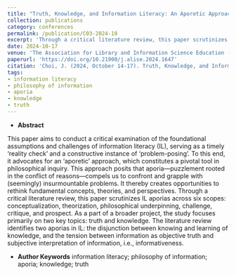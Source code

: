 ```yaml
---
title: "Truth, Knowledge, and Information Literacy: An Aporetic Approach"
collection: publications
category: conferences
permalink: /publication/C03-2024-10
excerpt: 'Through a critical literature review, this paper scrutinizes IL aporias across six scopes: conceptualization, theorization, philosophical underpinning, challenge, critique, and prospect. As a part of a broader project, the study focuses primarily on two key topics: truth and knowledge.'
date: 2024-10-17
venue: 'The Association for Library and Information Science Education (ALISE) 2024 Annual Conference'
paperurl: 'https://doi.org/10.21900/j.alise.2024.1647'
citation: 'Choi, J. (2024, October 14-17). Truth, Knowledge, and Information Literacy: An Aporetic Approach. Proceedings of the ALISE Annual Conference, Portland, OR, United States.'
tags:
- information literacy
- philosophy of information
- aporia
- knowledge
- truth
---
```


- **Abstract**

This paper aims to conduct a critical examination of the foundational assumptions and challenges of information literacy (IL), serving as a timely ‘reality check’ and a constructive instance of ‘problem-posing’. To this end, it advocates for an ‘aporetic’ approach, which constitutes a pivotal tool in philosophical inquiry. This approach posits that aporia—puzzlement rooted in the conflict of reasons—compels us to confront and grapple with (seemingly) insurmountable problems. It thereby creates opportunities to rethink fundamental concepts, theories, and perspectives. Through a critical literature review, this paper scrutinizes IL aporias across six scopes: conceptualization, theorization, philosophical underpinning, challenge, critique, and prospect. As a part of a broader project, the study focuses primarily on two key topics: truth and knowledge. The literature review identifies two aporias in IL: the disjunction between knowing and learning of knowledge, and the tension between information as objective truth and subjective interpretation of information, i.e., informativeness.

- **Author Keywords**
information literacy; philosophy of information; aporia; knowledge; truth
